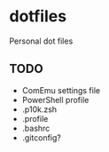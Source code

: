 # dotfiles

Personal dot files

## TODO

- ComEmu settings file
- PowerShell profile
- .p10k.zsh
- .profile
- .bashrc
- .gitconfig?
